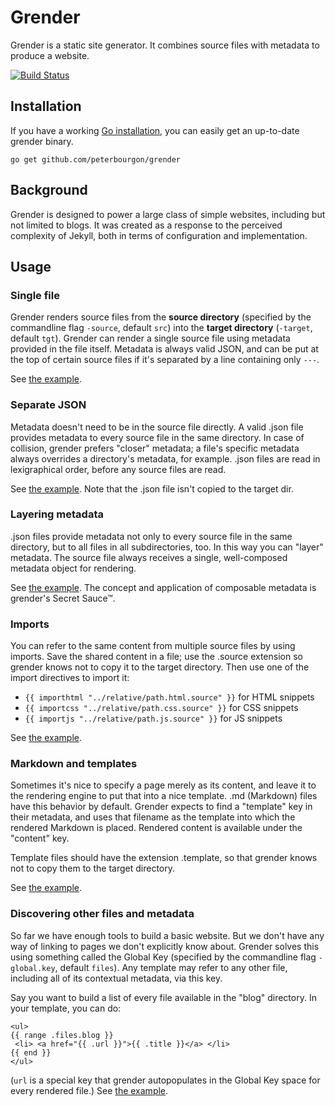 # Grender

Grender is a static site generator. It combines source files with metadata to
produce a website.

[![Build Status][1]][2]

[1]: https://secure.travis-ci.org/peterbourgon/grender.png
[2]: http://www.travis-ci.org/peterbourgon/grender


## Installation

If you have a working [Go installation](http://golang.org/doc/install), you
can easily get an up-to-date grender binary.

    go get github.com/peterbourgon/grender


## Background

Grender is designed to power a large class of simple websites, including but
not limited to blogs. It was created as a response to the perceived complexity
of Jekyll, both in terms of configuration and implementation.


## Usage

### Single file

Grender renders source files from the **source directory** (specified by the
commandline flag `-source`, default `src`) into the **target directory**
(`-target`, default `tgt`). Grender can render a single source file using
metadata provided in the file itself. Metadata is always valid JSON, and can be
put at the top of certain source files if it's separated by a line containing
only `---`.

See [the example][01].

[01]: http://github.com/peterbourgon/grender/blob/grender-2/examples/01-single-file


### Separate JSON

Metadata doesn't need to be in the source file directly. A valid .json file
provides metadata to every source file in the same directory. In case of
collision, grender prefers "closer" metadata; a file's specific metadata always
overrides a directory's metadata, for example. .json files are read in
lexigraphical order, before any source files are read.

See [the example][02]. Note that the .json file isn't copied to the target dir.

[02]: http://github.com/peterbourgon/grender/blob/grender-2/examples/02-separate-json


### Layering metadata

.json files provide metadata not only to every source file in the same
directory, but to all files in all subdirectories, too. In this way you can
"layer" metadata. The source file always receives a single, well-composed
metadata object for rendering.

[03]: http://github.com/peterbourgon/grender/blob/grender-2/examples/03-layering-metadata

See [the example][03]. The concept and application of composable metadata is
grender's Secret Sauce™.


### Imports

You can refer to the same content from multiple source files by using imports.
Save the shared content in a file; use the .source extension so grender knows
not to copy it to the target directory. Then use one of the import directives
to import it:

* `{{ importhtml "../relative/path.html.source" }}` for HTML snippets
* `{{ importcss "../relative/path.css.source" }}` for CSS snippets
* `{{ importjs "../relative/path.js.source" }}` for JS snippets

See [the example][04].

[04]: http://github.com/peterbourgon/grender/blob/grender-2/examples/04-imports


### Markdown and templates

Sometimes it's nice to specify a page merely as its content, and leave it to
the rendering engine to put that into a nice template. .md (Markdown) files
have this behavior by default. Grender expects to find a "template" key in
their metadata, and uses that filename as the template into which the rendered
Markdown is placed. Rendered content is available under the "content" key.

Template files should have the extension .template, so that grender knows not
to copy them to the target directory.

See [the example][05].

[05]: http://github.com/peterbourgon/grender/blob/grender-2/examples/05-templates


### Discovering other files and metadata

So far we have enough tools to build a basic website. But we don't have any way
of linking to pages we don't explicitly know about. Grender solves this using
something called the Global Key (specified by the commandline flag
`-global.key`, default `files`). Any template may refer to any other file,
including all of its contextual metadata, via this key.

Say you want to build a list of every file available in the "blog" directory.
In your template, you can do:

```
<ul>
{{ range .files.blog }}
 <li> <a href="{{ .url }}">{{ .title }}</a> </li>
{{ end }}
</ul>
```

(`url` is a special key that grender autopopulates in the Global Key space for
every rendered file.) See [the example][06].

[06]: http://github.com/peterbourgon/grener/blob/grender-2/examples/06-basic-blog


